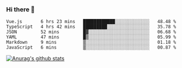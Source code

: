 ### Hi there 👋



<!--
**webB1an/webB1an** is a ✨ _special_ ✨ repository because its `README.md` (this file) appears on your GitHub profile.

Here are some ideas to get you started:

- 🔭 I’m currently working on ...
- 🌱 I’m currently learning ...
- 👯 I’m looking to collaborate on ...
- 🤔 I’m looking for help with ...
- 💬 Ask me about ...
- 📫 How to reach me: ...
- 😄 Pronouns: ...
- ⚡ Fun fact: ...
-->

<!--START_SECTION:waka-->

```text
Vue.js       6 hrs 23 mins   ████████████░░░░░░░░░░░░░   48.48 %
TypeScript   4 hrs 42 mins   █████████░░░░░░░░░░░░░░░░   35.78 %
JSON         52 mins         █▓░░░░░░░░░░░░░░░░░░░░░░░   06.68 %
YAML         47 mins         █▒░░░░░░░░░░░░░░░░░░░░░░░   05.99 %
Markdown     9 mins          ▒░░░░░░░░░░░░░░░░░░░░░░░░   01.18 %
JavaScript   6 mins          ▒░░░░░░░░░░░░░░░░░░░░░░░░   00.87 %
```

<!--END_SECTION:waka-->


[![Anurag's github stats](https://github-readme-stats.vercel.app/api?username=webB1an&show_icons=true&theme=radical)](https://github.com/anuraghazra/github-readme-stats)

